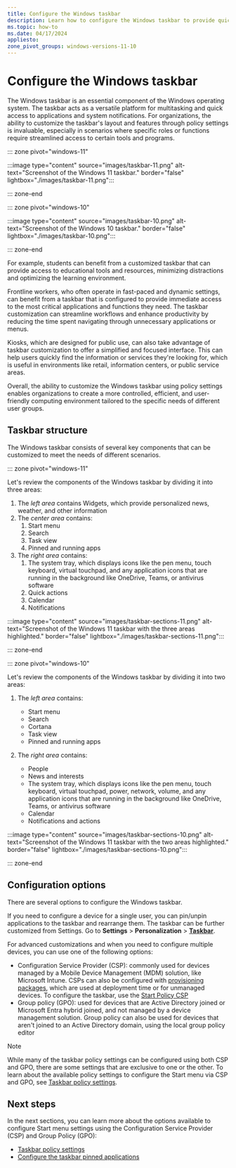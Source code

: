 ```yaml
---
title: Configure the Windows taskbar
description: Learn how to configure the Windows taskbar to provide quick access to the tools and applications that users need most.
ms.topic: how-to
ms.date: 04/17/2024
appliesto:
zone_pivot_groups: windows-versions-11-10
---
```


# Configure the Windows taskbar

The Windows taskbar is an essential component of the Windows operating system. The taskbar acts as a versatile platform for multitasking and quick access to applications and system notifications. For organizations, the ability to customize the taskbar's layout and features through policy settings is invaluable, especially in scenarios where specific roles or functions require streamlined access to certain tools and programs.

::: zone pivot="windows-11"

:::image type="content" source="images/taskbar-11.png" alt-text="Screenshot of the Windows 11 taskbar." border="false" lightbox="./images/taskbar-11.png":::

::: zone-end

::: zone pivot="windows-10"

:::image type="content" source="images/taskbar-10.png" alt-text="Screenshot of the Windows 10 taskbar." border="false" lightbox="./images/taskbar-10.png":::

::: zone-end

For example, students can benefit from a customized taskbar that can provide access to educational tools and resources, minimizing distractions and optimizing the learning environment.

Frontline workers, who often operate in fast-paced and dynamic settings, can benefit from a taskbar that is configured to provide immediate access to the most critical applications and functions they need. The taskbar customization can streamline workflows and enhance productivity by reducing the time spent navigating through unnecessary applications or menus.

Kiosks, which are designed for public use, can also take advantage of taskbar customization to offer a simplified and focused interface. This can help users quickly find the information or services they're looking for, which is useful in environments like retail, information centers, or public service areas.

Overall, the ability to customize the Windows taskbar using policy settings enables organizations to create a more controlled, efficient, and user-friendly computing environment tailored to the specific needs of different user groups.

## Taskbar structure

The Windows taskbar consists of several key components that can be customized to meet the needs of different scenarios.

::: zone pivot="windows-11"

Let's review the components of the Windows taskbar by dividing it into three areas:

1. The *left area* contains Widgets, which provide personalized news, weather, and other information
1. The *center area* contains:
    1. Start menu
    1. Search
    1. Task view
    1. Pinned and running apps
1. The *right area* contains:
    1. The system tray, which displays icons like the pen menu, touch keyboard, virtual touchpad, and any application icons that are running in the background like OneDrive, Teams, or antivirus software
    1. Quick actions
    1. Calendar
    1. Notifications

:::image type="content" source="images/taskbar-sections-11.png" alt-text="Screenshot of the Windows 11 taskbar with the three areas highlighted." border="false" lightbox="./images/taskbar-sections-11.png":::

::: zone-end

::: zone pivot="windows-10"

Let's review the components of the Windows taskbar by dividing it into two areas:

1. The *left area* contains:
    - Start menu
    - Search
    - Cortana
    - Task view
    - Pinned and running apps

1. The *right area* contains:
    - People
    - News and interests
    - The system tray, which displays icons like the pen menu, touch keyboard, virtual touchpad, power, network, volume, and any application icons that are running in the background like OneDrive, Teams, or antivirus software
    - Calendar
    - Notifications and actions

:::image type="content" source="images/taskbar-sections-10.png" alt-text="Screenshot of the Windows 11 taskbar with the two areas highlighted." border="false" lightbox="./images/taskbar-sections-10.png":::

::: zone-end

## Configuration options

There are several options to configure the Windows taskbar.

If you need to configure a device for a single user, you can pin/unpin applications to the taskbar and rearrange them. The taskbar can be further customized from Settings. Go to **Settings** > **Personalization** > **[Taskbar](ms-settings:taskbar)**.

For advanced customizations and when you need to configure multiple devices, you can use one of the following options:

- Configuration Service Provider (CSP): commonly used for devices managed by a Mobile Device Management (MDM) solution, like Microsoft Intune. CSPs can also be configured with [provisioning packages](../provisioning-packages/how-it-pros-can-use-configuration-service-providers.md#csps-in-windows-configuration-designer), which are used at deployment time or for unmanaged devices. To configure the taskbar, use the [Start Policy CSP][WIN-1]
- Group policy (GPO): used for devices that are Active Directory joined or Microsoft Entra hybrid joined, and not managed by a device management solution. Group policy can also be used for devices that aren't joined to an Active Directory domain, using the local group policy editor

> [!NOTE]
> While many of the taskbar policy settings can be configured using both CSP and GPO, there are some settings that are exclusive to one or the other. To learn about the available policy settings to configure the Start menu via CSP and GPO, see [Taskbar policy settings](policy-settings.md).

## Next steps

In the next sections, you can learn more about the options available to configure Start menu settings using the Configuration Service Provider (CSP) and Group Policy (GPO):

- [Taskbar policy settings](policy-settings.md)
- [Configure the taskbar pinned applications](pinned-apps.md)

<!--links-->

[WIN-1]: /windows/client-management/mdm/policy-csp-start

